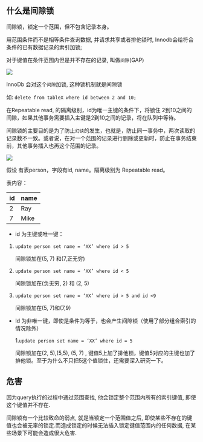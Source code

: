 ## 什么是间隙锁

间隙锁，锁定一个范围，但不包含记录本身。

用范围条件而不是相等条件查询数据,  并请求共享或者排他锁时, Innodb会给符合条件的已有数据记录的索引加锁;

对于键值在条件范围内但是并不存在的记录, 叫做`间隙`(GAP)

![](https://youpaiyun.zongqilive.cn/image/20200226120859.png)

InnoDb 会对这个`间隙`加锁, 这种锁机制就是间隙锁

如: `delete from tableX where id between 2 and 10;`

在Repeatable read, 的隔离级别，id为唯一主键的条件下，将锁住 2到10之间的间隙，如果其他事务需要插入主键是2到10之间的记录，将在队列中等待。

间隙锁的主要目的是为了防止`幻读`的发生，也就是，防止同一事务中，两次读取的记录数不一致。或者说，在对一个范围的记录进行删除或更新时，防止在事务结束前，其他事务插入也再这个范围的记录。

![](https://youpaiyun.zongqilive.cn/image/20200226120921.png)











假设 有表person，字段有id, name。隔离级别为 Repeatable read。

表内容：

| id   | name |
| ---- | ---- |
| 2    | Ray  |
| 7    | Mike |

 

- id 为主键或唯一键：

1. `update person set name = ‘XX’ where id > 5`

   间隙锁加在(5, 7) 和(7,正无穷)

2. `update person set name = ‘XX’ where id < 5`

   间隙锁加在(负无穷, 2) 和 (2, 5)

3. `update person set name = ‘XX’ where id > 5 and id <9`

   间隙锁加在(5, 7)和(7,9)

- Id 为非唯一键，即使是条件为等于，也会产生间隙锁（使用了部分组合索引的情况除外）

  1.`update person set name = ‘XX’ where id = 5`

  间隙锁加在(2, 5),(5,5), (5, 7) , 键值5上加了排他锁，键值5对应的主键也加了排他锁。至于为什么不只把5这个值锁住，还需要深入研究一下。

## 危害

因为query执行的过程中通过范围查找, 他会锁定整个范围内所有的索引键值, 即使这个键值并不存在.

间隙锁有一个比较致命的弱点, 就是当锁定一个范围值之后, 即使某些不存在的键值也会被无辜的锁定.而造成锁定的时候无法插入锁定键值范围内的任何数据, 在某些场景下可能会造成很大危害.